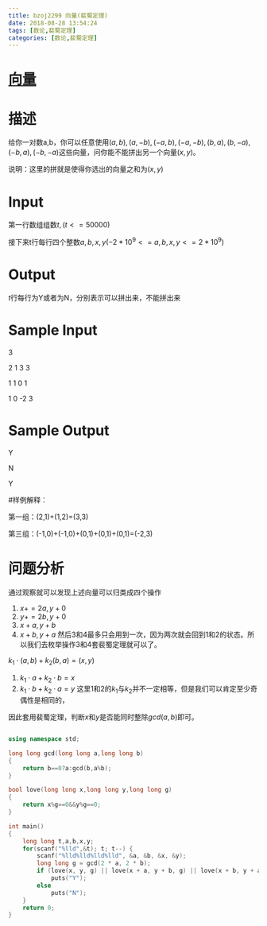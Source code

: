 ```yaml
---
title: bzoj2299 向量(裴蜀定理)
date: 2018-08-28 13:54:24
tags: [数论,裴蜀定理]
categories: [数论,裴蜀定理]
---
```

# [向量](https://www.lydsy.com/JudgeOnline/problem.php?id=2299)
# 描述
给你一对数a,b，你可以任意使用$(a,b), (a,-b), (-a,b), (-a,-b), (b,a), (b,-a), (-b,a), (-b,-a)$这些向量，问你能不能拼出另一个向量$(x,y)$。

说明：这里的拼就是使得你选出的向量之和为$(x,y)$
<!--more-->
# Input
第一行数组组数$t,(t<=50000)$

接下来t行每行四个整数$a,b,x,y  (-2*10^9<=a,b,x,y<=2*10^9)$
# Output
$t$行每行为Y或者为N，分别表示可以拼出来，不能拼出来
# Sample Input
3

2 1 3 3

1 1 0 1

1 0 -2 3
# Sample Output
Y

N

Y

#样例解释：



第一组：(2,1)+(1,2)=(3,3)




第三组：(-1,0)+(-1,0)+(0,1)+(0,1)+(0,1)=(-2,3)
# 问题分析

通过观察就可以发现上述向量可以归类成四个操作
1. $x+=2a,y+0$
2. $y+=2b,y+0$
3. $x+a,y+b$
4. $x+b,y+a$
然后$3$和$4$最多只会用到一次，因为两次就会回到$1$和$2$的状态。所以我们去枚举操作$3$和$4$套裴蜀定理就可以了。

$k_1\cdot (a,b)+k_2(b,a)=(x,y)$
1. $k_1\cdot a+ k_2\cdot b = x$
2. $k_1\cdot b+ k_2\cdot a = y$
这里$1$和$2$的$k_1$与$k_2$并不一定相等，但是我们可以肯定至少奇偶性是相同的，

因此套用裴蜀定理，判断$x$和$y$是否能同时整除$gcd(a,b)$即可。
```c++

using namespace std;

long long gcd(long long a,long long b)
{
    return b==0?a:gcd(b,a%b);
}

bool love(long long x,long long y,long long g)
{
    return x%g==0&&y%g==0;
}

int main()
{
    long long t,a,b,x,y;
    for(scanf("%lld",&t); t; t--) {
        scanf("%lld%lld%lld%lld", &a, &b, &x, &y);
        long long g = gcd(2 * a, 2 * b);
        if (love(x, y, g) || love(x + a, y + b, g) || love(x + b, y + a, g) || love(x + a + b, y + a + b, g))
            puts("Y");
        else
            puts("N");
    }
    return 0;
}
```
